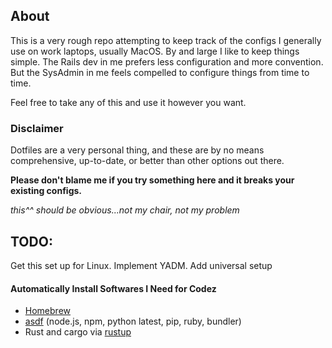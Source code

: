 ## About

This is a very rough repo attempting to keep track of the configs I generally use on work laptops, usually MacOS. By and large I like to keep things simple. The Rails dev in me prefers less configuration and more convention. But the SysAdmin in me feels compelled to configure things from time to time.

Feel free to take any of this and use it however you want.

### Disclaimer

Dotfiles are a very personal thing, and these are by no means comprehensive, up-to-date, or better than other options out there.

**Please don't blame me if you try something here and it breaks your existing configs.**

*this^^ should be obvious...not my chair, not my problem*

## TODO:

Get this set up for Linux. Implement YADM. Add universal setup

#### Automatically Install Softwares I Need for Codez

- [Homebrew](https://brew.sh)
- [asdf](https://asdf-vm.com/guide/introduction.html) (node.js, npm, python latest, pip, ruby, bundler)
- Rust and cargo via [rustup](https://www.rust-lang.org/tools/install)
